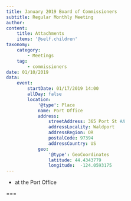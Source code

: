 ```yaml
---
title: January 2019 Board of Commissioners
subtitle: Regular Monthly Meeting
author: 
content:
    title: Attachments
    items: '@self.children'
taxonomy:
    category: 
        - Meetings
    tag: 
        - commissioners
date: 01/10/2019
data:
    event:
        startDate: 01/17/2019 14:00
        allDay: false
        location:
            '@type': Place
            name: Port Office
            address:
                streetAddress: 365 Port St #A
                addressLocality: Waldport
                addressRegion: OR
                postalCode: 97394
                addressCountry: US
            geo:
                '@type': GeoCoordinates
                latitude: 44.4343779
                longitude:  -124.0593175
---
```


- at the Port Office

===
